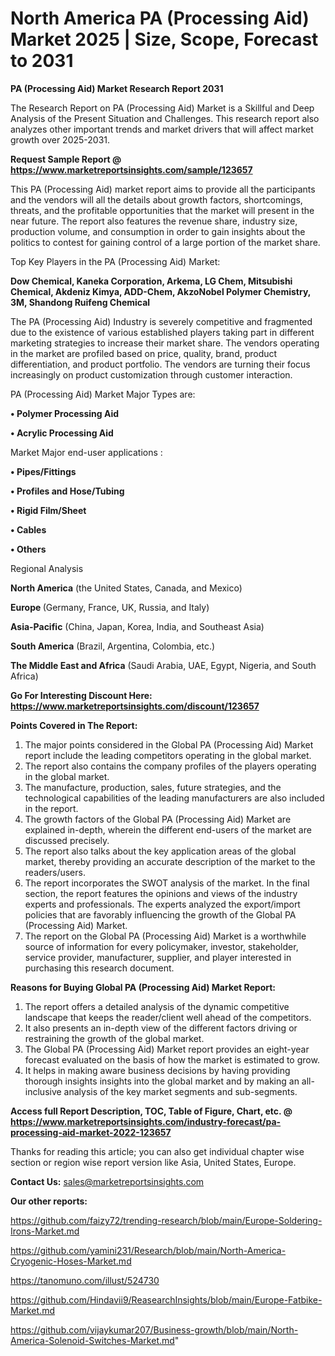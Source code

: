# North America PA (Processing Aid) Market 2025 | Size, Scope, Forecast to 2031

<strong>PA (Processing Aid) Market Research Report 2031</strong>

The Research Report on PA (Processing Aid) Market is a Skillful and Deep Analysis of the Present Situation and Challenges. This research report also analyzes other important trends and market drivers that will affect market growth over 2025-2031.

<strong>Request Sample Report @ <a href=https://www.marketreportsinsights.com/sample/123657>https://www.marketreportsinsights.com/sample/123657</a></strong>

This PA (Processing Aid) market report aims to provide all the participants and the vendors will all the details about growth factors, shortcomings, threats, and the profitable opportunities that the market will present in the near future. The report also features the revenue share, industry size, production volume, and consumption in order to gain insights about the politics to contest for gaining control of a large portion of the market share.

Top Key Players in the PA (Processing Aid) Market:

<strong>Dow Chemical, Kaneka Corporation, Arkema, LG Chem, Mitsubishi Chemical, Akdeniz Kimya, ADD-Chem, AkzoNobel Polymer Chemistry, 3M, Shandong Ruifeng Chemical</strong>

The PA (Processing Aid) Industry is severely competitive and fragmented due to the existence of various established players taking part in different marketing strategies to increase their market share. The vendors operating in the market are profiled based on price, quality, brand, product differentiation, and product portfolio. The vendors are turning their focus increasingly on product customization through customer interaction.

PA (Processing Aid) Market Major Types are:

<strong>• Polymer Processing Aid

• Acrylic Processing Aid</strong>

Market Major end-user applications :

<strong>• Pipes/Fittings

• Profiles and Hose/Tubing

• Rigid Film/Sheet

• Cables

• Others</strong>

Regional Analysis

</u><strong><b>North America</b></strong> (the United States, Canada, and Mexico)

<strong><b>Europe </b></strong>(Germany, France, UK, Russia, and Italy)

<strong><b>Asia-Pacific</b></strong> (China, Japan, Korea, India, and Southeast Asia)

<strong><b>South America</b></strong> (Brazil, Argentina, Colombia, etc.)

<strong><b>The Middle East and Africa</b></strong> (Saudi Arabia, UAE, Egypt, Nigeria, and South Africa)

<strong>Go For Interesting Discount Here: <a href=https://www.marketreportsinsights.com/discount/123657>https://www.marketreportsinsights.com/discount/123657</a></strong>

<strong>Points Covered in The Report:</strong>
<ol>
  <li>The major points considered in the Global PA (Processing Aid) Market report include the leading competitors operating in the global market.</li>
  <li>The report also contains the company profiles of the players operating in the global market.</li>
  <li>The manufacture, production, sales, future strategies, and the technological capabilities of the leading manufacturers are also included in the report.</li>
  <li>The growth factors of the Global PA (Processing Aid) Market are explained in-depth, wherein the different end-users of the market are discussed precisely.</li>
  <li>The report also talks about the key application areas of the global market, thereby providing an accurate description of the market to the readers/users.</li>
  <li>The report incorporates the SWOT analysis of the market. In the final section, the report features the opinions and views of the industry experts and professionals. The experts analyzed the export/import policies that are favorably influencing the growth of the Global PA (Processing Aid) Market.</li>
  <li>The report on the Global PA (Processing Aid) Market is a worthwhile source of information for every policymaker, investor, stakeholder, service provider, manufacturer, supplier, and player interested in purchasing this research document.</li>
</ol>
<strong>Reasons for Buying Global PA (Processing Aid) Market Report:</strong>

<ol>
  <li>The report offers a detailed analysis of the dynamic competitive landscape that keeps the reader/client well ahead of the competitors.</li>
  <li>It also presents an in-depth view of the different factors driving or restraining the growth of the global market.</li>
  <li>The Global PA (Processing Aid) Market report provides an eight-year forecast evaluated on the basis of how the market is estimated to grow.</li>
  <li>It helps in making aware business decisions by having providing thorough insights insights into the global market and by making an all-inclusive analysis of the key market segments and sub-segments.</li>
</ol>
<strong>Access full Report Description, TOC, Table of Figure, Chart, etc. @ <a href=https://www.marketreportsinsights.com/industry-forecast/pa-processing-aid-market-2022-123657>https://www.marketreportsinsights.com/industry-forecast/pa-processing-aid-market-2022-123657</a></strong>


Thanks for reading this article; you can also get individual chapter wise section or region wise report version like Asia, United States, Europe.

<strong>Contact Us:</strong>
sales@marketreportsinsights.com

<strong>Our other reports:</strong>

<a href=https://github.com/faizy72/trending-research/blob/main/Europe-Soldering-Irons-Market.md>https://github.com/faizy72/trending-research/blob/main/Europe-Soldering-Irons-Market.md</a>

<a href=https://github.com/yamini231/Research/blob/main/North-America-Cryogenic-Hoses-Market.md>https://github.com/yamini231/Research/blob/main/North-America-Cryogenic-Hoses-Market.md</a>

<a href=https://tanomuno.com/illust/524730>https://tanomuno.com/illust/524730</a>

<a href=https://github.com/Hindavii9/ReasearchInsights/blob/main/Europe-Fatbike-Market.md>https://github.com/Hindavii9/ReasearchInsights/blob/main/Europe-Fatbike-Market.md</a>

<a href=https://github.com/vijaykumar207/Business-growth/blob/main/North-America-Solenoid-Switches-Market.md>https://github.com/vijaykumar207/Business-growth/blob/main/North-America-Solenoid-Switches-Market.md</a>"
